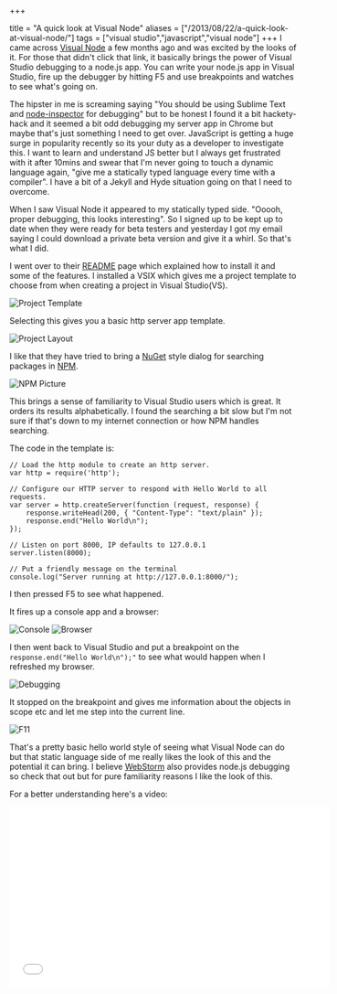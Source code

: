 +++

title = "A quick look at Visual Node"
aliases = ["/2013/08/22/a-quick-look-at-visual-node/"]
tags = ["visual studio","javascript","visual node"]
+++
I came across [Visual Node][1] a few months ago and was excited by the looks of it.  For those that didn't click that link, it basically brings the power of Visual Studio debugging to a node.js app.  You can write your node.js app in Visual Studio, fire up the debugger by hitting F5 and use breakpoints and watches to see what's going on.  

The hipster in me is screaming saying "You should be using Sublime Text and [node-inspector][2] for debugging" but to be honest I found it a bit hackety-hack and it seemed a bit odd debugging my server app in Chrome but maybe that's just something I need to get over.  JavaScript is getting a huge surge in popularity recently so its your duty as a developer to investigate this.  I want to learn and understand JS better but I always get frustrated with it after 10mins and swear that I'm never going to touch a dynamic language again, "give me a statically typed language every time with a compiler".  I have a bit of a Jekyll and Hyde situation going on that I need to overcome.

<!--more-->

When I saw Visual Node it appeared to my statically typed side. "Ooooh, proper debugging, this looks interesting".  So I signed up to be kept up to date when they were ready for beta testers and yesterday I got my email saying I could download a private beta version and give it a whirl. So that's what I did.

I went over to their [README][3] page which explained how to install it and some of the features.  I installed a VSIX which gives me a project template to choose from when creating a project in Visual Studio(VS).

![Project Template][7]

Selecting this gives you a basic http server app template.

![Project Layout][8]

I like that they have tried to bring a [NuGet][5] style dialog for searching packages in [NPM][4].

![NPM Picture][6]

This brings a sense of familiarity to Visual Studio users which is great. It orders its results alphabetically. I found the searching a bit slow but I'm not sure if that's down to my internet connection or how NPM handles searching.

The code in the template is:

    // Load the http module to create an http server.
    var http = require('http');
    
    // Configure our HTTP server to respond with Hello World to all requests.
    var server = http.createServer(function (request, response) {
        response.writeHead(200, { "Content-Type": "text/plain" });
        response.end("Hello World\n");
    });
    
    // Listen on port 8000, IP defaults to 127.0.0.1
    server.listen(8000);
    
    // Put a friendly message on the terminal
    console.log("Server running at http://127.0.0.1:8000/");

I then pressed F5 to see what happened.

It fires up a console app and a browser:

![Console][9]
![Browser][10]

I then went back to Visual Studio and put a breakpoint on the `response.end("Hello World\n");"` to see what would happen when I refreshed my browser.

![Debugging][11]

It stopped on the breakpoint and gives me information about the objects in scope etc and let me step into the current line.

![F11][12]

That's a pretty basic hello world style of seeing what Visual Node can do but that static language side of me really likes the look of this and the potential it can bring. I believe [WebStorm][13] also provides node.js debugging so check that out but for pure familiarity reasons I like the look of this.

For a better understanding here's a video:

<iframe width="560" height="315" src="//www.youtube.com/embed/gXGLGVWWwKI" frameborder="0" allowfullscreen></iframe>

[1]: http://www.visualnode.info/
[2]: https://github.com/dannycoates/node-inspector
[3]: http://www.visualnode.info/readme
[4]: https://npmjs.org/
[5]: http://www.nuget.org/
[6]: https://www.visualnode.info/images/readme/package.png
[7]: https://www.visualnode.info/images/readme/new-project.png
[8]: /images/blogpostimages/projectlayout.PNG
[9]: /images/blogpostimages/console.png
[10]: /images/blogpostimages/helloworldbrowser.PNG
[11]: /images/blogpostimages/debugging.png
[12]: /images/blogpostimages/f11.png
[13]: http://www.jetbrains.com/webstorm
